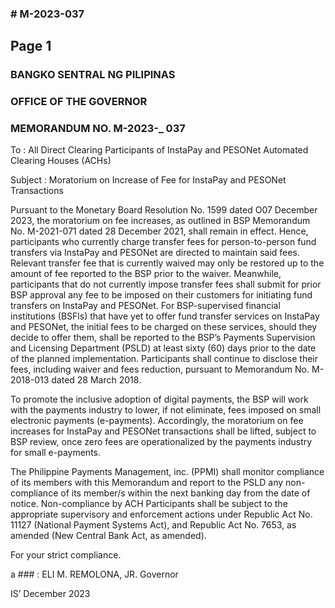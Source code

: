 ### # M-2023-037

## Page 1

### BANGKO SENTRAL NG PILIPINAS

### OFFICE OF THE GOVERNOR

### MEMORANDUM NO. M-2023-_ 037

To : All Direct Clearing Participants of InstaPay and PESONet Automated Clearing Houses (ACHs)

Subject : Moratorium on Increase of Fee for InstaPay and PESONet Transactions

Pursuant to the Monetary Board Resolution No. 1599 dated O07 December 2023, the moratorium on fee increases, as outlined in BSP Memorandum No. M-2021-071 dated 28 December 2021, shall remain in effect. Hence, participants who currently charge transfer fees for person-to-person fund transfers via InstaPay and PESONet are directed to maintain said fees. Relevant transfer fee that is currently waived may only be restored up to the amount of fee reported to the BSP prior to the waiver. Meanwhile, participants that do not currently impose transfer fees shall submit for prior BSP approval any fee to be imposed on their customers for initiating fund transfers on InstaPay and PESONet. For BSP-supervised financial institutions (BSFls) that have yet to offer fund transfer services on InstaPay and PESONet, the initial fees to be charged on these services, should they decide to offer them, shall be reported to the BSP’s Payments Supervision and Licensing Department (PSLD) at least sixty (60) days prior to the date of the planned implementation. Participants shall continue to disclose their fees, including waiver and fees reduction, pursuant to Memorandum No. M-2018-013 dated 28 March 2018.

To promote the inclusive adoption of digital payments, the BSP will work with the payments industry to lower, if not eliminate, fees imposed on small electronic payments (e-payments). Accordingly, the moratorium on fee increases for InstaPay and PESONet transactions shall be lifted, subject to BSP review, once zero fees are operationalized by the payments industry for small e-payments.

The Philippine Payments Management, inc. (PPMI) shall monitor compliance of its members with this Memorandum and report to the PSLD any non-compliance of its member/s within the next banking day from the date of notice. Non-compliance by ACH Participants shall be subject to the appropriate supervisory and enforcement actions under Republic Act No. 11127 (National Payment Systems Act), and Republic Act No. 7653, as amended (New Central Bank Act, as amended).

For your strict compliance.

a ### : ELI M. REMOLONA, JR. Governor

IS’ December 2023

